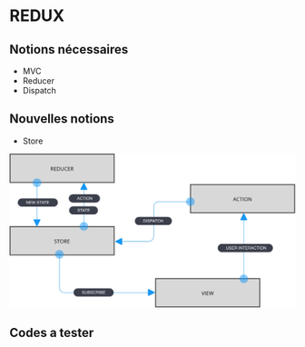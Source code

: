 # REDUX

## Notions nécessaires
- MVC
- Reducer
- Dispatch

## Nouvelles notions
- Store


![model](images/redux.jpg)

## Codes a tester
